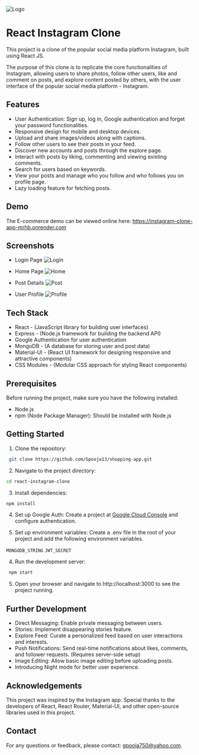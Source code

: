 


![Logo](https://res.cloudinary.com/cloudtrial/image/upload/v1705078914/rvaqu4tqxajhmkbcnta8.ico)

# React Instagram Clone 

This project is a clone of the popular social media platform Instagram, built using React JS. 

The purpose of this clone is to replicate the core functionalities of Instagram, allowing users to share photos, follow other users, like and comment on posts, and explore content posted by others, with the user interface of the popular social media platform - Instagram.

## Features

- User Authentication: Sign up, log in, Google authentication and forget your password functionalities.
- Responsive design for mobile and desktop devices.
- Upload and share images/videos along with captions.
- Follow other users to see their posts in your feed.
- Discover new accounts and posts through the explore page.
- Interact with posts by liking, commenting and viewing existing comments.
- Search for users based on keywords.
- View your posts and manage who you follow and who follows you on profile page.
- Lazy loading feature for fetching posts.

## Demo

The E-commerce demo can be viewed online here:
https://instagram-clone-app-mrhb.onrender.com


## Screenshots

- Login Page
![Login](https://res.cloudinary.com/cloudtrial/image/upload/v1715067745/Screenshot_209_qun4un.png)

- Home Page
![Home](https://res.cloudinary.com/cloudtrial/image/upload/v1715067746/Screenshot_210_t97s3r.png)

- Post Details
![Post](https://res.cloudinary.com/cloudtrial/image/upload/v1715067749/Screenshot_215_coor37.png)

- User Profile
![Profile](https://res.cloudinary.com/cloudtrial/image/upload/v1715067750/Screenshot_221_pyocbi.png)

## Tech Stack

- React - (JavaScript library for building user interfaces)
- Express - (Node.js framework for building the backend API)
- Google Authentication for user authentication
- MongoDB - (A database for storing user and post data)
- Material-UI - (React UI framework for designing responsive and attractive components)
- CSS Modules - (Modular CSS approach for styling React components)

## Prerequisites

Before running the project, make sure you have the following installed:

- Node.js
- npm (Node Package Manager): Should be installed with Node.js
## Getting Started

1. Clone the repository: 
```bash
 git clone https://github.com/Gpooja13/shopping-app.git
```

2. Navigate to the project directory:
```bash
cd react-instagram-clone
```

3. Install dependencies: 
```bash
npm install
```
4. Set up Google Auth: Create a project at [Google Cloud Console](https://console.cloud.google.com) and configure authentication.

3. Set up environment variables: Create a .env file in the root of your project and add the following environment variables.

`MONGODB_STRING`
`JWT_SECRET`

4. Run the development server: 
```bash
 npm start
```

5. Open your browser and navigate to http://localhost:3000 to see the project running.

## Further Development

- Direct Messaging: Enable private messaging between users.
- Stories: Implement disappearing stories feature.
- Explore Feed: Curate a personalized feed based on user interactions and interests.
- Push Notifications: Send real-time notifications about likes, comments, and follower requests. (Requires server-side setup)
- Image Editing: Allow basic image editing before uploading posts.
- Introducing Night mode for better user experience.

## Acknowledgements

This project was inspired by the Instagram app.
Special thanks to the developers of React, React Router, Material-UI, and other open-source libraries used in this project.


## Contact

For any questions or feedback, please contact: gpooja750@yahoo.com.

